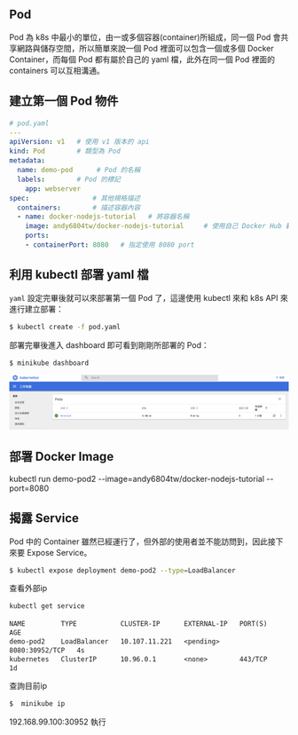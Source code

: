 

## Pod
Pod 為 k8s 中最小的單位，由一或多個容器(container)所組成，同一個 Pod 會共享網路與儲存空間，所以簡單來說一個 Pod 裡面可以包含一個或多個 Docker Container，而每個 Pod 都有屬於自己的 yaml 檔，此外在同一個 Pod 裡面的 containers 可以互相溝通。

## 建立第一個 Pod 物件

```yaml
# pod.yaml
---
apiVersion: v1   # 使用 v1 版本的 api
kind: Pod        # 類型為 Pod
metadata:        
  name: demo-pod      # Pod 的名稱
  labels:        # Pod 的標記
    app: webserver
spec:                # 其他規格描述
  containers:        # 描述容器內容
  - name: docker-nodejs-tutorial   # 將容器名稱
    image: andy6804tw/docker-nodejs-tutorial     # 使用自己 Docker Hub 範例映像檔
    ports:
    - containerPort: 8080   # 指定使用 8080 port
```

## 利用 kubectl 部署 yaml 檔
`yaml` 設定完畢後就可以來部署第一個 Pod 了，這邊使用 kubectl 來和 k8s API 來進行建立部署：

```bash
$ kubectl create -f pod.yaml 
```

部署完畢後進入 dashboard 即可看到剛剛所部署的 Pod：

```bash
$ minikube dashboard
```

<img src="./images/part4/img01.png">


## 部署 Docker Image
kubectl run demo-pod2 --image=andy6804tw/docker-nodejs-tutorial --port=8080

## 揭露 Service
Pod 中的 Container 雖然已經運行了，但外部的使用者並不能訪問到，因此接下來要 Expose Service。

```bash
$ kubectl expose deployment demo-pod2 --type=LoadBalancer    
```

查看外部ip
```$ 
kubectl get service 

NAME         TYPE           CLUSTER-IP      EXTERNAL-IP   PORT(S)          AGE
demo-pod2    LoadBalancer   10.107.11.221   <pending>     8080:30952/TCP   4s
kubernetes   ClusterIP      10.96.0.1       <none>        443/TCP          1d
```

查詢目前ip
```bash
$  minikube ip 
```

192.168.99.100:30952  執行


